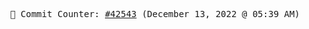 <p align="center">
    <samp>
        📮 Commit Counter: <a href="https://github.com/Javascript-void0/Javascript-void0/commits/main">#42543</a> (December 13, 2022 @ 05:39 AM)
    </samp>
</p>
